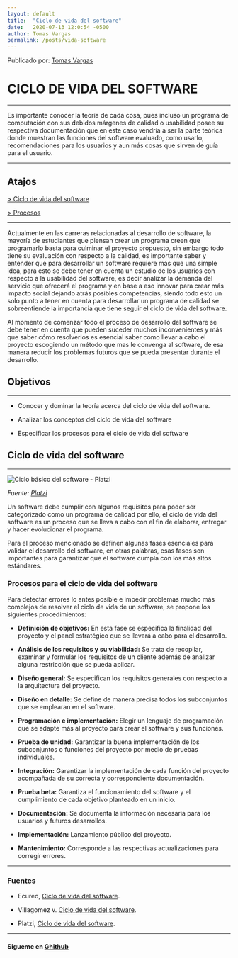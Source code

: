 ```yaml
---
layout: default
title:  "Ciclo de vida del software"
date:   2020-07-13 12:0:54 -0500
author: Tomas Vargas
permalink: /posts/vida-software
---
```

<script src="https://kit.fontawesome.com/7316530f41.js" crossorigin="anonymous"></script>
Publicado por: [Tomas Vargas][gh] 

<h1>CICLO DE VIDA DEL SOFTWARE</h1>
<hr> 
<p>Es importante conocer la teoría de cada cosa, pues incluso un programa de computación con sus debidos márgenes de
calidad o usabilidad posee su respectiva documentación que en este caso vendría a ser la parte teórica donde muestran
las funciones del software evaluado, como usarlo, recomendaciones para los usuarios y aun más cosas que sirven de guía
para el usuario.</p>
<hr>
<h2>Atajos</h2>
<p> <a href="#cic">> Ciclo de vida del software</a></p>
<p> <a href="#proc">> Procesos</a  ></p>
<hr>
<p>Actualmente en las carreras relacionadas al desarrollo de software, la mayoría de estudiantes que piensan crear un
programa creen que programarlo basta para culminar el proyecto propuesto, sin embargo todo tiene su evaluación con
respecto a la calidad, es importante saber y entender que para desarrollar un software requiere más que una simple idea,
para esto se debe tener en cuenta un estudio de los usuarios con respecto a la usabilidad del software, es decir
analizar la demanda del servicio que ofrecerá el programa y en base a eso innovar para crear más impacto social dejando
atrás posibles competencias, siendo todo esto un solo punto a tener en cuenta para desarrollar un programa de calidad se
sobreentiende la importancia que tiene seguir el ciclo de vida del software.</p>
<p>Al momento de comenzar todo el proceso de desarrollo del software se debe tener en cuenta que pueden suceder muchos
inconvenientes y más que saber cómo resolverlos es esencial saber como llevar a cabo el proyecto escogiendo un método
que mas le convenga al software, de esa manera reducir los problemas futuros que se pueda presentar durante el
desarrollo.</p>

<h2>Objetivos</h2>
<hr>

* Conocer y dominar la teoría acerca del ciclo de vida del software.

* Analizar los conceptos del ciclo de vida del software

* Especificar los procesos para el ciclo de vida del software


<h2 id="cic">Ciclo de vida del software</h2>
<hr>
<div><img src="https://static.platzi.com/media/user_upload/Pruebas-ciclo-835002f6-962a-4c8c-9512-cfdee1a5db13.jpg" alt="Ciclo básico del software - Platzi">
<p style="font-style: italic;">Fuente: <a href="https://platzi.com/clases/1421-pruebas-software/15303-ciclo-de-vida-del-software/">Platzi</a></p></div>
<p>Un software debe cumplir con algunos requisitos para poder ser categorizado como un programa de calidad por ello, el
ciclo de vida del software es un proceso que se lleva a cabo con el fin de elaborar, entregar y hacer evolucionar el
programa.</p>
<p>Para el proceso mencionado se definen algunas fases esenciales para validar el desarrollo del software, en otras
palabras, esas fases son importantes para garantizar que el software cumpla con los más altos estándares.</p>
<h3 id="proc">Procesos para el ciclo de vida del software</h3>
<p>Para detectar errores lo antes posible e impedir problemas mucho más complejos de resolver el ciclo de vida de un
software, se propone los siguientes procedimientos:</p>

* **Definición de objetivos:** En esta fase se especifica la finalidad del proyecto y el panel estratégico que se llevará a cabo para el desarrollo.

* **Análisis de los requisitos y su viabilidad:** Se trata de recopilar, examinar y formular los requisitos de un cliente además de analizar alguna restricción que se pueda aplicar.

* **Diseño general:** Se especifican los requisitos generales con respecto a la arquitectura del proyecto.

* **Diseño en detalle:** Se define de manera precisa todos los subconjuntos que se emplearan en el software.

* **Programación e implementación:** Elegir un lenguaje de programación que se adapte más al proyecto para crear el software y sus funciones.

* **Prueba de unidad:** Garantizar la buena implementación de los subconjuntos o funciones del proyecto por medio de pruebas individuales.

* **Integración:** Garantizar la implementación de cada función del proyecto acompañada de su correcta y correspondiente documentación.

* **Prueba beta:** Garantiza el funcionamiento del software y el cumplimiento de cada objetivo planteado en un inicio.

* **Documentación:** Se documenta la información necesaria para los usuarios y futuros desarrollos.

* **Implementación:** Lanzamiento público del proyecto.

* **Mantenimiento:** Corresponde a las respectivas actualizaciones para corregir errores.




<hr>
<h3>Fuentes</h3>

* Ecured, [Ciclo de vida del software][f1].

* Villagomez v. [Ciclo de vida del software][f2].

* Platzi, [Ciclo de vida del software][f3].

<hr>
<h4>Sigueme en <a href="https://github.com/tomvargas" target="_blank"><i class="fab fa-github"></i> Ghithub</a></h4>

[f1]: https://www.ecured.cu/index.php?title=Ciclo_de_vida_del_software
[f2]: https://es.ccm.net/contents/223-ciclo-de-vida-del-software#:~:text=vida%20del%20software-,Ciclo%20de%20vida%20del%20'software',inicial%20hasta%20la%20fase%20final.&text=El%20ciclo%20de%20vida%20b%C3%A1sico,papel%20en%20la%20estrategia%20global.
[f3]: https://platzi.com/clases/1421-pruebas-software/15303-ciclo-de-vida-del-software/
[gh]: https://github.com/tomvargas

